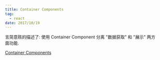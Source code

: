 ```yaml
---
title: Container Components
tag:
  - react
date: 2017/10/19
---
```


言简意赅的描述了: 使用 Container Component 分离 "数据获取" 和 "展示" 两方面功能.

[Container Components](https://medium.com/@learnreact/container-components-c0e67432e005)
